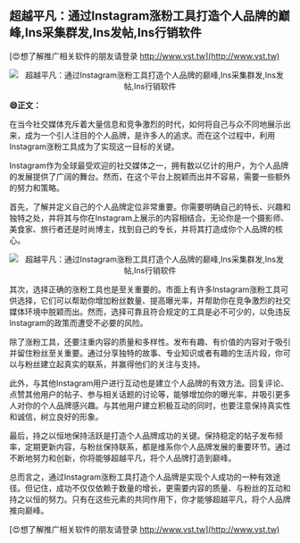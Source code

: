 ## **超越平凡：通过Instagram涨粉工具打造个人品牌的巅峰,Ins采集群发,Ins发帖,Ins行销软件**

[😍想了解推广相关软件的朋友请登录 http://www.vst.tw](http://www.vst.tw)

 <center><img src="https://vst.tw/MP4/tuiguang/png/6.png" alt="超越平凡：通过Instagram涨粉工具打造个人品牌的巅峰,Ins采集群发,Ins发帖,Ins行销软件"></center>

**😄正文：**

在当今社交媒体充斥着大量信息和竞争激烈的时代，如何将自己与众不同地展示出来，成为一个引人注目的个人品牌，是许多人的追求。而在这个过程中，利用Instagram涨粉工具成为了实现这一目标的关键。

Instagram作为全球最受欢迎的社交媒体之一，拥有数以亿计的用户，为个人品牌的发展提供了广阔的舞台。然而，在这个平台上脱颖而出并不容易，需要一些额外的努力和策略。

首先，了解并定义自己的个人品牌定位非常重要。你需要明确自己的特长、兴趣和独特之处，并将其与你在Instagram上展示的内容相结合。无论你是一个摄影师、美食家、旅行者还是时尚博主，找到自己的专长，并将其打造成你个人品牌的核心。

 <center><img src="https://vst.tw/MP4/tuiguang/png/4.png" alt="超越平凡：通过Instagram涨粉工具打造个人品牌的巅峰,Ins采集群发,Ins发帖,Ins行销软件"></center>

其次，选择正确的涨粉工具也是至关重要的。市面上有许多Instagram涨粉工具可供选择，它们可以帮助你增加粉丝数量、提高曝光率，并帮助你在竞争激烈的社交媒体环境中脱颖而出。然而，选择可靠且符合规定的工具是必不可少的，以免违反Instagram的政策而遭受不必要的风险。

除了涨粉工具，还要注重内容的质量和多样性。发布有趣、有价值的内容对于吸引并留住粉丝至关重要。通过分享独特的故事、专业知识或者有趣的生活片段，你可以与粉丝建立起真实的联系，并赢得他们的关注与支持。

此外，与其他Instagram用户进行互动也是建立个人品牌的有效方法。回复评论、点赞其他用户的帖子、参与相关话题的讨论等，能够增加你的曝光率，并吸引更多人对你的个人品牌感兴趣。与其他用户建立积极互动的同时，也要注意保持真实性和诚信，树立良好的形象。

最后，持之以恒地保持活跃是打造个人品牌成功的关键。保持稳定的帖子发布频率，定期更新内容，与粉丝保持联系，都是维系你个人品牌发展的重要环节。通过不断地努力和创新，你将能够超越平凡，将个人品牌打造到巅峰。

总而言之，通过Instagram涨粉工具打造个人品牌是实现个人成功的一种有效途径。但记住，成功不仅仅依赖于数量的增长，更需要内容的质量、与粉丝的互动和持之以恒的努力。只有在这些元素的共同作用下，你才能够超越平凡，将个人品牌推向巅峰。

[😍想了解推广相关软件的朋友请登录 http://www.vst.tw](http://www.vst.tw)



